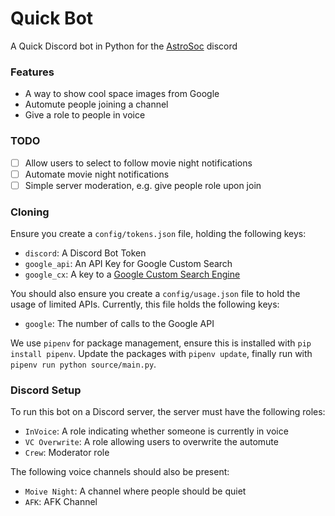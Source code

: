 # Quick Bot
A Quick Discord bot in Python for the [AstroSoc](http://astrosoc.club/) discord

### Features
- A way to show cool space images from Google
- Automute people joining a channel
- Give a role to people in voice

### TODO
- [ ] Allow users to select to follow movie night notifications
- [ ] Automate movie night notifications
- [ ] Simple server moderation, e.g. give people role upon join

### Cloning
Ensure you create a `config/tokens.json` file, holding the following keys:
- `discord`: A Discord Bot Token
- `google_api`: An API Key for Google Custom Search
- `google_cx`: A key to a [Google Custom Search Engine](https://cse.google.com/cse)

You should also ensure you create a `config/usage.json` file to hold the usage of limited APIs.
Currently, this file holds the following keys:
- `google`: The number of calls to the Google API

We use `pipenv` for package management, ensure this is installed with `pip install pipenv`.
Update the packages with `pipenv update`, finally run with `pipenv run python source/main.py`.

### Discord Setup
To run this bot on a Discord server, the server must have the following roles:
- `InVoice`: A role indicating whether someone is currently in voice
- `VC Overwrite`: A role allowing users to overwrite the automute
- `Crew`: Moderator role

The following voice channels should also be present:
- `Moive Night`: A channel where people should be quiet
- `AFK`: AFK Channel